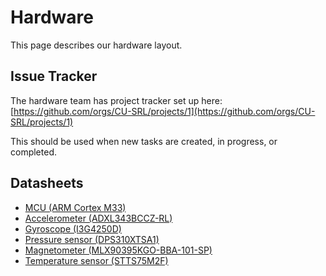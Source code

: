 # Hardware

This page describes our hardware layout.

## Issue Tracker

The hardware team has project tracker set up here: [https://github.com/orgs/CU-SRL/projects/1](https://github.com/orgs/CU-SRL/projects/1)

This should be used when new tasks are created, in progress, or completed. 

## Datasheets

- [MCU (ARM Cortex M33)](https://www.renesas.com/us/en/document/dst/ra4m2-group-datasheet)
- [Accelerometer (ADXL343BCCZ-RL)](https://www.analog.com/media/en/technical-documentation/data-sheets/ADXL343.pdf)
- [Gyroscope (I3G4250D)](https://www.st.com/content/ccc/resource/technical/document/datasheet/e4/b1/d1/62/1a/e6/44/2f/DM00168691.pdf/files/DM00168691.pdf/jcr:content/translations/en.DM00168691.pdf)
- [Pressure sensor (DPS310XTSA1)](https://www.infineon.com/dgdl/Infineon-DPS310-DS-v01_00-EN.pdf?fileId=5546d462576f34750157750826c42242)
- [Magnetometer (MLX90395KGO-BBA-101-SP)](https://www.melexis.com/-/media/files/documents/datasheets/mlx90395-datasheet-melexis.pdf)
- [Temperature sensor (STTS75M2F)](https://www.st.com/content/ccc/resource/technical/document/datasheet/ea/c8/ee/86/71/81/4e/d0/CD00153513.pdf/files/CD00153513.pdf/jcr:content/translations/en.CD00153513.pdf)